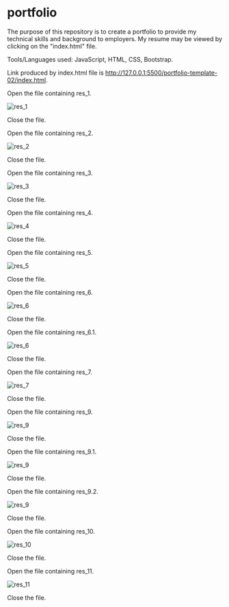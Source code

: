 # portfolio

The purpose of this repository is to create a portfolio to provide my technical skills and background to employers. My resume may be viewed by clicking on the "index.html" file.

Tools/Languages used: JavaScript, HTML, CSS, Bootstrap.

Link produced by index.html file is http://127.0.0.1:5500/portfolio-template-02/index.html.

Open the file containing res_1.

![res_1](/assets/images/res_1.png)

Close the file.

Open the file containing res_2.

![res_2](/assets/images/res_2.png)

Close the file.

Open the file containing res_3.

![res_3](/assets/images/res_3.png)

Close the file.

Open the file containing res_4.

![res_4](/assets/images/res_4.png)

Close the file.

Open the file containing res_5.

![res_5](/assets/images/res_5.png)

Close the file.

Open the file containing res_6.

![res_6](/assets/images/res_6.png)

Close the file.

Open the file containing res_6.1.

![res_6](/assets/images/res_6.1.png)

Close the file.

Open the file containing res_7.

![res_7](/assets/images/res_7.png)

Close the file.

Open the file containing res_9.

![res_9](/assets/images/res_9.png)

Close the file.

Open the file containing res_9.1.

![res_9](/assets/images/res_9.1.png)

Close the file.

Open the file containing res_9.2.

![res_9](/assets/images/res_9.2.png)

Close the file.

Open the file containing res_10.

![res_10](/assets/images/res_10.png)

Close the file.

Open the file containing res_11.

![res_11](/assets/images/res_11.png)

Close the file.
